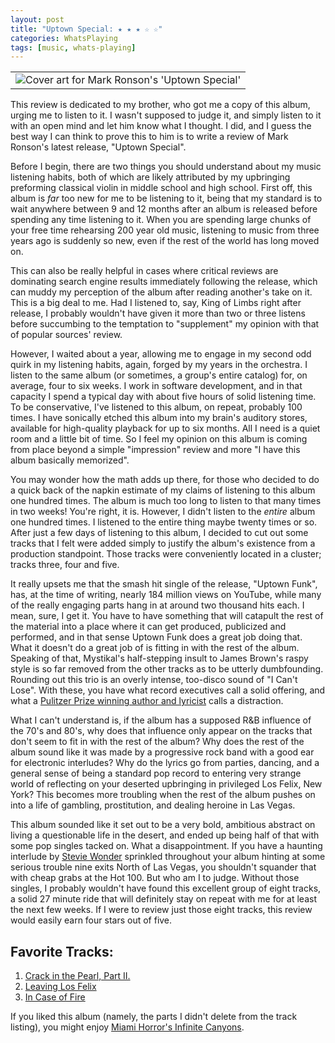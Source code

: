 ```yaml
---
layout: post
title: "Uptown Special: ★ ★ ★ ☆ ☆"
categories: WhatsPlaying
tags: [music, whats-playing]
---
```


<table>
 <tr>
  <td align="center">
   <img src="https://images.musictimes.com/data/images/full/18303/mark-ronson-uptown-special-jpg.jpg?w=600" alt="Cover art for Mark Ronson's 'Uptown Special'"></img>
  </td>
 </tr>
</table>

This review is dedicated to my brother, who got me a copy of this album, urging me to listen to it. I wasn't supposed to judge it, and simply listen to it with an open mind and let him know what I thought. I did, and I guess the best way I can think to prove this to him is to write a review of Mark Ronson's latest release, "Uptown Special".

Before I begin, there are two things you should understand about my music listening habits, both of which are likely attributed by my upbringing preforming classical violin in middle school and high school. First off, this album is *far* too new for me to be listening to it, being that my standard is to wait anywhere between 9 and 12 months after an album is released before spending any time listening to it. When you are spending large chunks of your free time rehearsing 200 year old music, listening to music from three years ago is suddenly so new, even if the rest of the world has long moved on.

This can also be really helpful in cases where critical reviews are dominating search engine results immediately following the release, which can muddy my perception of the album after reading another's take on it. This is a big deal to me. Had I listened to, say, King of Limbs right after release, I probably wouldn't have given it more than two or three listens before succumbing to the temptation to "supplement" my opinion with that of popular sources' review.

However, I waited about a year, allowing me to engage in my second odd quirk in my listening habits, again, forged by my years in the orchestra. I listen to the same album (or sometimes, a group's entire catalog) for, on average, four to six weeks. I work in software development, and in that capacity I spend a typical day with about five hours of solid listening time. To be conservative, I've listened to this album, on repeat, probably 100 times. I have sonically etched this album into my brain's auditory stores, available for high-quality playback for up to six months. All I need is a quiet room and a little bit of time. So I feel my opinion on this album is coming from place beyond a simple "impression" review and more "I have this album basically memorized".

You may wonder how the math adds up there, for those who decided to do a quick back of the napkin estimate of my claims of listening to this album one hundred times. The album is much too long to listen to that many times in two weeks! You're right, it is. However, I didn't listen to the *entire* album one hundred times. I listened to the entire thing maybe twenty times or so. After just a few days of listening to this album, I decided to cut out some tracks that I felt were added simply to justify the album's existence from a production standpoint. Those tracks were conveniently located in a cluster; tracks three, four and five.

It really upsets me that the smash hit single of the release, "Uptown Funk", has, at the time of writing, nearly 184 million views on YouTube, while many of the really engaging parts hang in at around two thousand hits each. I mean, sure, I get it. You have to have something that will catapult the rest of the material into a place where it can get produced, publicized and performed, and in that sense Uptown Funk does a great job doing that. What it doesn't do a great job of is fitting in with the rest of the album. Speaking of that, Mystikal's half-stepping insult to James Brown's raspy style is so far removed from the other tracks as to be utterly dumbfounding. Rounding out this trio is an overly intense, too-disco sound of "I Can't Lose". With these, you have what record executives call a solid offering, and what a [Pulitzer Prize winning author and lyricist](https://tmagazine.blogs.nytimes.com/2015/01/20/mark-ronson-michael-chabon-uptown-special/) calls a distraction.

What I can't understand is, if the album has a supposed R&B influence of the 70's and 80's, why does that influence only appear on the tracks that don't seem to fit in with the rest of the album? Why does the rest of the album sound like it was made by a progressive rock band with a good ear for electronic interludes? Why do the lyrics go from parties, dancing, and a general sense of being a standard pop record to entering very strange world of reflecting on your deserted upbringing in privileged Los Felix, New York? This becomes more troubling when the rest of the album pushes on into a life of gambling, prostitution, and dealing heroine in Las Vegas.

This album sounded like it set out to be a very bold, ambitious abstract on living a questionable life in the desert, and ended up being half of that with some pop singles tacked on. What a disappointment. If you have a haunting interlude by [Stevie Wonder](https://www.steviewonder.org.uk/discography/sessions/sessions.html) sprinkled throughout your album hinting at some serious trouble nine exits North of Las Vegas, you shouldn't squander that with cheap grabs at the Hot 100. But who am I to judge. Without those singles, I probably wouldn't have found this excellent group of eight tracks, a solid 27 minute ride that will definitely stay on repeat with me for at least the next few weeks. If I were to review just those eight tracks, this review would easily earn four stars out of five.

## Favorite Tracks:

1. [Crack in the Pearl, Part II.](https://www.youtube.com/watch?v=1IXNoUTHql8)
2. [Leaving Los Felix](https://www.youtube.com/watch?v=ziDcatk8v6Q)
3. [In Case of Fire](https://www.youtube.com/watch?v=-19d8dhsNYc)

If you liked this album (namely, the parts I didn't delete from the track listing), you might enjoy [Miami Horror's Infinite Canyons](https://www.youtube.com/watch?v=Ilh8I75CoZc).
